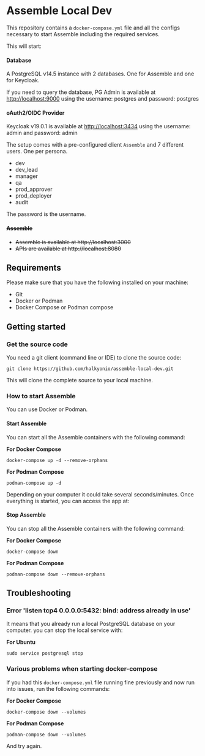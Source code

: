 # Assemble Local Dev

This repository contains a `docker-compose.yml` file and all the configs necessary to start Assemble including the required services.

This will start:

#### Database
A PostgreSQL v14.5 instance with 2 databases. One for Assemble and one for Keycloak.

If you need to query the database, PG Admin is available at [http://localhost:9000](http://localhost:9000) using the username: postgres and password: postgres

#### oAuth2/OIDC Provider
Keycloak v19.0.1 is available at [http://localhost:3434](http://localhost:3434) using the username: admin and password: admin

The setup comes with a pre-configured client `Assemble` and 7 different users. One per persona.

- dev
- dev_lead
- manager
- qa
- prod_approver
- prod_deployer
- audit

The password is the username.

#### ~~Assemble~~
- ~~Assemble is available at http://localhost:3000~~
- ~~APIs are available at http://localhost:8080~~

## Requirements

Please make sure that you have the following installed on your machine:

- Git
- Docker or Podman
- Docker Compose or Podman compose

## Getting started

### Get the source code
You need a git client (command line or IDE) to clone the source code:

```
git clone https://github.com/halkyonio/assemble-local-dev.git
```

This will clone the complete source to your local machine.

### How to start Assemble

You can use Docker or Podman.


#### Start Assemble

You can start all the Assemble containers with the following command:

**For Docker Compose**
```shell
docker-compose up -d --remove-orphans
```

**For Podman Compose**
```shell
podman-compose up -d 
```


Depending on your computer it could take several seconds/minutes. Once everything is started, you can access the app at:

#### Stop Assemble

You can stop all the Assemble containers with the following command:

**For Docker Compose**
```shell
docker-compose down
```

**For Podman Compose**
```shell
podman-compose down --remove-orphans
```

## Troubleshooting

### Error 'listen tcp4 0.0.0.0:5432: bind: address already in use'

It means that you already run a local PostgreSQL database on your computer. you can stop the local service with:

**For Ubuntu**
```
sudo service postgresql stop
```

### Various problems when starting docker-compose

If you had this `docker-compose.yml` file running fine previously and now run into issues, run the following commands:

**For Docker Compose**
```shell
docker-compose down --volumes
```

**For Podman Compose**
```shell
podman-compose down --volumes
```

And try again.

